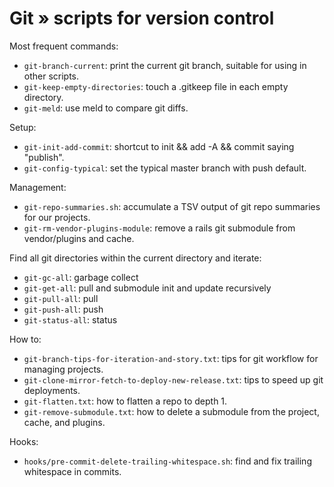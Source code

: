 # Git » scripts for version control

Most frequent commands:

  * <code>git-branch-current</code>: print the current git branch, suitable for using in other scripts.
  * <code>git-keep-empty-directories</code>: touch a .gitkeep file in each empty directory.
  * <code>git-meld</code>: use meld to compare git diffs.

Setup:

  * <code>git-init-add-commit</code>: shortcut to init && add -A && commit saying "publish".
  * <code>git-config-typical</code>: set the typical master branch with push default.

Management:

  * <code>git-repo-summaries.sh</code>: accumulate a TSV output of git repo summaries for our projects.
  * <code>git-rm-vendor-plugins-module</code>: remove a rails git submodule from vendor/plugins and cache.

Find all git directories within the current directory and iterate:

  * <code>git-gc-all</code>: garbage collect
  * <code>git-get-all</code>: pull and submodule init and update recursively
  * <code>git-pull-all</code>: pull
  * <code>git-push-all</code>: push
  * <code>git-status-all</code>: status

How to:

  * <code>git-branch-tips-for-iteration-and-story.txt</code>: tips for git workflow for managing projects.
  * <code>git-clone-mirror-fetch-to-deploy-new-release.txt</code>: tips to speed up git deployments.
  * <code>git-flatten.txt</code>: how to flatten a repo to depth 1.
  * <code>git-remove-submodule.txt</code>: how to delete a submodule from the project, cache, and plugins.

Hooks:

  * <code>hooks/pre-commit-delete-trailing-whitespace.sh</code>: find and fix trailing whitespace in commits.




